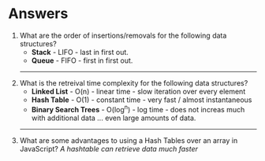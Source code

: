 # Answers
1. What are the order of insertions/removals for the following data structures?
   - **Stack** - LIFO - last in first out.
   - **Queue** - FIFO - first in first out.
   ***
2. What is the retreival time complexity for the following data structures?
   - **Linked List** - O(n) - linear time - slow iteration over every element
   - **Hash Table** - O(1) - constant time - very fast / almost instantaneous
   - **Binary Search Trees** -  O(log<sup>n</sup>) - log time - does not increas much with additional data ... even large amounts of data.
   ***
3. What are some advantages to using a Hash Tables over an array in JavaScript? *A hashtable can retrieve data much faster*